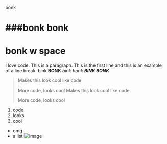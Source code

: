 bonk

###bonk
bonk
===============
# bonk w space
I love code. 
This is a paragraph. 
This is the first line
and this is an example of a line break. 
bink **BONK** 
*bink bonk*
***BINK BONK***
> Makes this look cool like code 
> 
> More code, looks cool
> Makes this look cool like code 
>>
> More code, looks cool
1. code
2. looks 
3. cool
- omg 
- a list
![image](https://www.google.com/search?q=cow&sxsrf=APq-WBuUhcnlyXQtke3BgxT8einNRa149Q:1649353230101&source=lnms&tbm=isch&sa=X&ved=2ahUKEwjyqo7Lv4L3AhUpD0QIHTeDBlIQ_AUoAXoECAIQAw&biw=1707&bih=821&dpr=0.8#imgrc=bfA08OHLCUGwiM/to/img.png)
